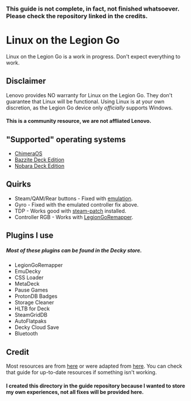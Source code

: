 ### This guide is not complete, in fact, not finished whatsoever. Please check the repository linked in the credits.

# Linux on the Legion Go
Linux on the Legion Go is a work in progress. Don't expect everything to work.

## Disclaimer
Lenovo provides NO warranty for Linux on the Legion Go. They don't guarantee that Linux will be functional. Using Linux is at your own discretion, as the Legion Go device only *officially* supports Windows.

#### This is a community resource, we are not affliated Lenovo.

## "Supported" operating systems
- [ChimeraOS](https://chimeraos.org)
- [Bazzite Deck Edition](https://bazzite.gg)
- [Nobara Deck Edition](https://nobaraproject.org/download-nobara)

## Quirks
- Steam/QAM/Rear buttons - Fixed with [emulation](https://github.com/antheas/hhd).
- Gyro - Fixed with the emulated controller fix above.
- TDP - Works good with [steam-patch](https://github.com/corando98/steam-patch) installed.
- Controller RGB - Works with [LegionGoRemapper](https://github.com/aarron-lee/LegionGoRemapper/).

## Plugins I use
##### Most of these plugins can be found in the Decky store.
- LegionGoRemapper
- EmuDecky
- CSS Loader
- MetaDeck
- Pause Games
- ProtonDB Badges
- Storage Cleaner
- HLTB for Deck
- SteamGridDB
- AutoFlatpaks
- Decky Cloud Save
- Bluetooth

## Credit
Most resources are from [here](https://github.com/aarron-lee/legion-go-tricks) or were adapted from [here](https://github.com/aarron-lee/legion-go-tricks).
You can check that guide for up-to-date resources if something isn't working.

#### I created this directory in the guide repository because I wanted to store my own experiences, not all fixes will be provided here.
